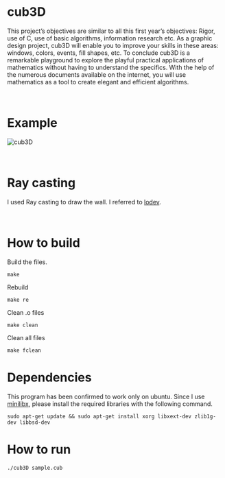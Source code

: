 # cub3D
This project’s objectives are similar to all this first year’s objectives: Rigor, use of C, use
of basic algorithms, information research etc.
As a graphic design project, cub3D will enable you to improve your skills in these
areas: windows, colors, events, fill shapes, etc.
To conclude cub3D is a remarkable playground to explore the playful practical applications of mathematics without having to understand the specifics.
With the help of the numerous documents available on the internet, you will use
mathematics as a tool to create elegant and efficient algorithms.

<br>

# Example
![cub3D](https://user-images.githubusercontent.com/51109408/123184044-d1e8a100-d4cd-11eb-873c-8a6e104d6924.gif)

<br>

# Ray casting
I used Ray casting to draw the wall. I referred to [lodev](https://lodev.org/cgtutor/raycasting.html).

<br>

# How to build
Build the files.
```
make
```
Rebuild
```
make re
```
Clean .o files
```
make clean
```
Clean all files
```
make fclean
```

# Dependencies
This program has been confirmed to work only on ubuntu. Since I use [minilibx](https://harm-smits.github.io/42docs/libs/minilibx/getting_started.html), please install the required libraries with the following command.
```
sudo apt-get update && sudo apt-get install xorg libxext-dev zlib1g-dev libbsd-dev
```

# How to run
```
./cub3D sample.cub
```

